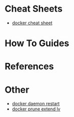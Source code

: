 # Cheat Sheets
  - [docker cheat sheet](https://github.com/broadinstitute/dsp-devops-wiki/wiki/docker_cheat_sheet)

# How To Guides

# References

# Other
  - [docker daemon restart](https://github.com/broadinstitute/dsp-devops-wiki/wiki/docker_daemon_restart)
  - [docker prune extend lv](https://github.com/broadinstitute/dsp-devops-wiki/wiki/docker_prune_extend_lv)


